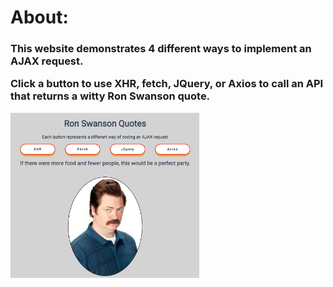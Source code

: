 <h1>About:</h1>  

<h3>This website demonstrates 4 different ways to implement an AJAX request.</3>
<p>Click a button to use XHR, fetch, JQuery, or Axios to call an API that returns a witty Ron Swanson quote.</p>

<img src="pic.png" alt="picture of swanson quote webpage" width="60%" height="60%" />